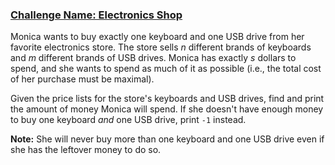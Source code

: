 ### [Challenge Name: Electronics Shop](https://www.hackerrank.com/challenges/electronics-shop)


Monica wants to buy exactly one keyboard and one USB drive from her favorite electronics store. The store sells $n$ different brands of keyboards and $m$ different brands of USB drives. Monica has exactly $s$ dollars to spend, and she wants to spend as much of it as possible (i.e., the total cost of her purchase must be maximal).

Given the price lists for the store's keyboards and USB drives, find and print the amount of money Monica will spend. If she doesn't have enough money to buy one keyboard *and* one USB drive, print `-1` instead.

**Note:** She will never buy more than one keyboard and one USB drive even if she has the leftover money to do so.
